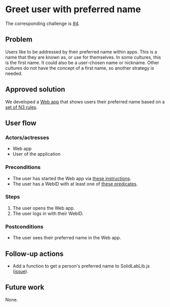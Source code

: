 # Greet user with preferred name

The corresponding challenge is [#4](https://github.com/SolidLabResearch/Challenges/issues/4).

## Problem

Users like to be addressed by their preferred name within apps.
This is a name that they are known as, or use for themselves. 
In some cultures, this is the first name.
It could also be a user-chosen name or nickname.
Other cultures do not have the concept of a first name, so another strategy is needed.

## Approved solution

We developed a [Web app](https://github.com/SolidLabResearch/SolidLoginGreeter) that
shows users their preferred name based on 
a [set of N3 rules](https://github.com/SolidLabResearch/SolidLoginGreeter/blob/main/public/PreferencePredicates.n3).

## User flow

### Actors/actresses

- Web app
- User of the application

### Preconditions

- The user has started the Web app via [these instructions](https://github.com/SolidLabResearch/SolidLoginGreeter#solidwelcomelogin).
- The user has a WebID with at least one of [these predicates](https://github.com/SolidLabResearch/SolidLoginGreeter/blob/main/public/PreferencePredicates.n3#L9-L12).

### Steps

1. The user opens the Web app.
2. The user logs in with their WebID.

### Postconditions

- The user sees their preferred name in the Web app.

## Follow-up actions

- Add a function to get a person's preferred name to SolidLabLib.js ([issue](https://github.com/SolidLabResearch/SolidLabLib.js/issues/4)).

## Future work
None.